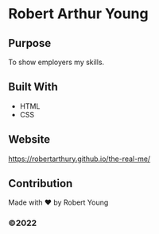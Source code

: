 # Robert Arthur Young

## Purpose
To show employers my skills. 

## Built With
* HTML
* CSS

## Website
https://robertarthury.github.io/the-real-me/

## Contribution
Made with ❤️ by Robert Young

### ©️2022  
